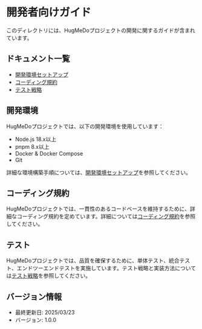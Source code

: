 # 開発者向けガイド

このディレクトリには、HugMeDoプロジェクトの開発に関するガイドが含まれています。

## ドキュメント一覧

- [開発環境セットアップ](./development-environment-setup.md)
- [コーディング規約](./coding-standards.md)
- [テスト戦略](./testing-strategy.md)

## 開発環境

HugMeDoプロジェクトでは、以下の開発環境を使用しています：

- Node.js 18.x以上
- pnpm 8.x以上
- Docker & Docker Compose
- Git

詳細な環境構築手順については、[開発環境セットアップ](./development-environment-setup.md)を参照してください。

## コーディング規約

HugMeDoプロジェクトでは、一貫性のあるコードベースを維持するために、詳細なコーディング規約を定めています。詳細については[コーディング規約](./coding-standards.md)を参照してください。

## テスト

HugMeDoプロジェクトでは、品質を確保するために、単体テスト、統合テスト、エンドツーエンドテストを実施しています。テスト戦略と実装方法については[テスト戦略](./testing-strategy.md)を参照してください。

## バージョン情報
- 最終更新日: 2025/03/23
- バージョン: 1.0.0
